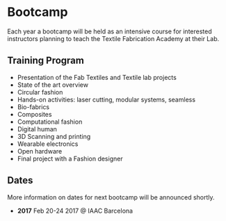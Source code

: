 # Bootcamp

Each year a bootcamp will be held as an intensive course for interested instructors planning to teach the Textile Fabrication Academy at their Lab.

## Training Program

- Presentation of the Fab Textiles and Textile lab projects
- State of the art overview
- Circular fashion
- Hands-on activities: laser cutting, modular systems, seamless
- Bio-fabrics
- Composites
- Computational fashion
- Digital human
- 3D Scanning and printing
- Wearable electronics
- Open hardware
- Final project with a Fashion designer

## Dates

More information on dates for next bootcamp will be announced shortly.

- **2017**
  Feb 20-24 2017 @ IAAC Barcelona 
